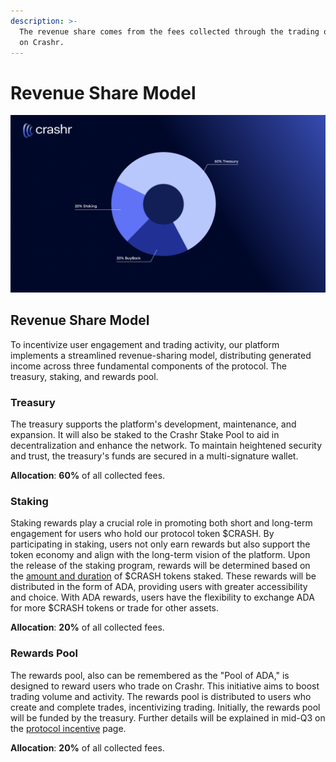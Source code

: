 ```yaml
---
description: >-
  The revenue share comes from the fees collected through the trading of assets
  on Crashr.
---
```


# Revenue Share Model

![Revenue Share Pie-Chart](/img/chart.png)

## Revenue Share Model

To incentivize user engagement and trading activity, our platform implements a streamlined revenue-sharing model, distributing generated income across three fundamental components of the protocol. The treasury, staking, and rewards pool. &#x20;

### Treasury

The treasury supports the platform's development, maintenance, and expansion. It will also be staked to the Crashr Stake Pool to aid in decentralization and enhance the network. To maintain heightened security and trust, the treasury's funds are secured in a multi-signature wallet.

**Allocation**: **60%** of all collected fees.

### Staking

Staking rewards play a crucial role in promoting both short and long-term engagement for users who hold our protocol token $CRASH. By participating in staking, users not only earn rewards but also support the token economy and align with the long-term vision of the platform. Upon the release of the staking program, rewards will be determined based on the [amount and duration](docs/tokenomics/usdcrash-staking.md) of $CRASH tokens staked. These rewards will be distributed in the form of ADA, providing users with greater accessibility and choice. With ADA rewards, users have the flexibility to exchange ADA for more $CRASH tokens or trade for other assets.

**Allocation**: **20%** of all collected fees.

### Rewards Pool

The rewards pool, also can be remembered as the "Pool of ADA," is designed to reward users who trade on Crashr. This initiative aims to boost trading volume and activity. The rewards pool is distributed to users who create and complete trades, incentivizing trading. Initially, the rewards pool will be funded by the treasury. Further details will be explained in mid-Q3 on the [protocol incentive](docs/Protocol%20Incentive.md) page.

**Allocation**: **20%** of all collected fees.
